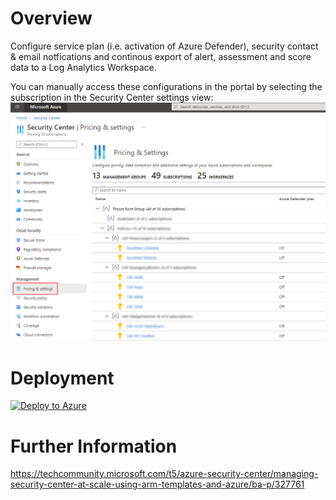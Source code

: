 # Overview
Configure service plan (i.e. activation of Azure Defender), security contact & email notfications and continous export of alert, assessment and score data to a Log Analytics Workspace.

You can manually access these configurations in the portal by selecting the subscription in the Security Center settings view:
![](./security-center.subscription-configurations.png)

# Deployment
[![Deploy to Azure](https://aka.ms/deploytoazurebutton)](https://portal.azure.com/#create/Microsoft.Template/uri/https%3A%2F%2Fraw.githubusercontent.com%2Fgaraio%2FAzureRecipes%2Fmaster%2FSnippets%2FARM%2Fsecurity-center-configurations-for-subsription%2Fazuredeploy.json)

# Further Information
https://techcommunity.microsoft.com/t5/azure-security-center/managing-security-center-at-scale-using-arm-templates-and-azure/ba-p/327761